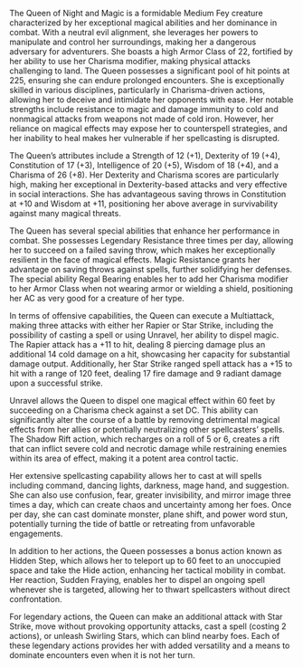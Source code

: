 The Queen of Night and Magic is a formidable Medium Fey creature characterized by her exceptional magical abilities and her dominance in combat. With a neutral evil alignment, she leverages her powers to manipulate and control her surroundings, making her a dangerous adversary for adventurers. She boasts a high Armor Class of 22, fortified by her ability to use her Charisma modifier, making physical attacks challenging to land. The Queen possesses a significant pool of hit points at 225, ensuring she can endure prolonged encounters. She is exceptionally skilled in various disciplines, particularly in Charisma-driven actions, allowing her to deceive and intimidate her opponents with ease. Her notable strengths include resistance to magic and damage immunity to cold and nonmagical attacks from weapons not made of cold iron. However, her reliance on magical effects may expose her to counterspell strategies, and her inability to heal makes her vulnerable if her spellcasting is disrupted.

The Queen’s attributes include a Strength of 12 (+1), Dexterity of 19 (+4), Constitution of 17 (+3), Intelligence of 20 (+5), Wisdom of 18 (+4), and a Charisma of 26 (+8). Her Dexterity and Charisma scores are particularly high, making her exceptional in Dexterity-based attacks and very effective in social interactions. She has advantageous saving throws in Constitution at +10 and Wisdom at +11, positioning her above average in survivability against many magical threats. 

The Queen has several special abilities that enhance her performance in combat. She possesses Legendary Resistance three times per day, allowing her to succeed on a failed saving throw, which makes her exceptionally resilient in the face of magical effects. Magic Resistance grants her advantage on saving throws against spells, further solidifying her defenses. The special ability Regal Bearing enables her to add her Charisma modifier to her Armor Class when not wearing armor or wielding a shield, positioning her AC as very good for a creature of her type.

In terms of offensive capabilities, the Queen can execute a Multiattack, making three attacks with either her Rapier or Star Strike, including the possibility of casting a spell or using Unravel, her ability to dispel magic. The Rapier attack has a +11 to hit, dealing 8 piercing damage plus an additional 14 cold damage on a hit, showcasing her capacity for substantial damage output. Additionally, her Star Strike ranged spell attack has a +15 to hit with a range of 120 feet, dealing 17 fire damage and 9 radiant damage upon a successful strike.

Unravel allows the Queen to dispel one magical effect within 60 feet by succeeding on a Charisma check against a set DC. This ability can significantly alter the course of a battle by removing detrimental magical effects from her allies or potentially neutralizing other spellcasters’ spells. The Shadow Rift action, which recharges on a roll of 5 or 6, creates a rift that can inflict severe cold and necrotic damage while restraining enemies within its area of effect, making it a potent area control tactic.

Her extensive spellcasting capability allows her to cast at will spells including command, dancing lights, darkness, mage hand, and suggestion. She can also use confusion, fear, greater invisibility, and mirror image three times a day, which can create chaos and uncertainty among her foes. Once per day, she can cast dominate monster, plane shift, and power word stun, potentially turning the tide of battle or retreating from unfavorable engagements.

In addition to her actions, the Queen possesses a bonus action known as Hidden Step, which allows her to teleport up to 60 feet to an unoccupied space and take the Hide action, enhancing her tactical mobility in combat. Her reaction, Sudden Fraying, enables her to dispel an ongoing spell whenever she is targeted, allowing her to thwart spellcasters without direct confrontation.

For legendary actions, the Queen can make an additional attack with Star Strike, move without provoking opportunity attacks, cast a spell (costing 2 actions), or unleash Swirling Stars, which can blind nearby foes. Each of these legendary actions provides her with added versatility and a means to dominate encounters even when it is not her turn.